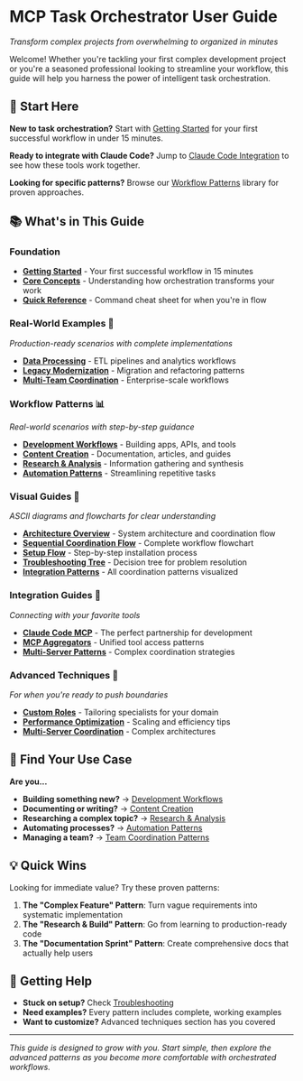 # MCP Task Orchestrator User Guide

*Transform complex projects from overwhelming to organized in minutes*

Welcome! Whether you're tackling your first complex development project or you're a seasoned professional looking to streamline your workflow, this guide will help you harness the power of intelligent task orchestration.

## 🚀 Start Here

**New to task orchestration?** Start with [Getting Started](getting-started.md) for your first successful workflow in under 15 minutes.

**Ready to integrate with Claude Code?** Jump to [Claude Code Integration](integration-guides/claude-code-mcp.md) to see how these tools work together.

**Looking for specific patterns?** Browse our [Workflow Patterns](workflow-patterns/) library for proven approaches.

## 📚 What's in This Guide

### Foundation
- **[Getting Started](getting-started.md)** - Your first successful workflow in 15 minutes
- **[Core Concepts](core-concepts.md)** - Understanding how orchestration transforms your work
- **[Quick Reference](quick-reference.md)** - Command cheat sheet for when you're in flow

### Real-World Examples 🏢
*Production-ready scenarios with complete implementations*

- **[Data Processing](real-world-examples/data-processing/)** - ETL pipelines and analytics workflows
- **[Legacy Modernization](real-world-examples/legacy-modernization/)** - Migration and refactoring patterns
- **[Multi-Team Coordination](real-world-examples/multi-team-coordination/)** - Enterprise-scale workflows

### Workflow Patterns 📊
*Real-world scenarios with step-by-step guidance*

- **[Development Workflows](workflow-patterns/development-workflows.md)** - Building apps, APIs, and tools
- **[Content Creation](workflow-patterns/content-creation.md)** - Documentation, articles, and guides  
- **[Research & Analysis](workflow-patterns/research-analysis.md)** - Information gathering and synthesis
- **[Automation Patterns](workflow-patterns/automation-patterns.md)** - Streamlining repetitive tasks

### Visual Guides 🎨
*ASCII diagrams and flowcharts for clear understanding*

- **[Architecture Overview](visual-guides/architecture-overview.md)** - System architecture and coordination flow
- **[Sequential Coordination Flow](visual-guides/sequential-coordination-flow.md)** - Complete workflow flowchart
- **[Setup Flow](visual-guides/setup-flow.md)** - Step-by-step installation process
- **[Troubleshooting Tree](visual-guides/troubleshooting-tree.md)** - Decision tree for problem resolution
- **[Integration Patterns](visual-guides/integration-patterns.md)** - All coordination patterns visualized

### Integration Guides 🔗
*Connecting with your favorite tools*

- **[Claude Code MCP](integration-guides/claude-code-mcp.md)** - The perfect partnership for development
- **[MCP Aggregators](integration-guides/mcp-aggregators.md)** - Unified tool access patterns
- **[Multi-Server Patterns](integration-guides/multi-server-patterns.md)** - Complex coordination strategies

### Advanced Techniques 🚀
*For when you're ready to push boundaries*

- **[Custom Roles](advanced-techniques/custom-roles.md)** - Tailoring specialists for your domain
- **[Performance Optimization](advanced-techniques/performance-optimization.md)** - Scaling and efficiency tips
- **[Multi-Server Coordination](advanced-techniques/multi-server-coordination.md)** - Complex architectures

## 🎯 Find Your Use Case

**Are you...**

- **Building something new?** → [Development Workflows](workflow-patterns/development-workflows.md)
- **Documenting or writing?** → [Content Creation](workflow-patterns/content-creation.md)  
- **Researching a complex topic?** → [Research & Analysis](workflow-patterns/research-analysis.md)
- **Automating processes?** → [Automation Patterns](workflow-patterns/automation-patterns.md)
- **Managing a team?** → [Team Coordination Patterns](workflow-patterns/team-coordination.md)

## 💡 Quick Wins

Looking for immediate value? Try these proven patterns:

1. **The "Complex Feature" Pattern**: Turn vague requirements into systematic implementation
2. **The "Research & Build" Pattern**: Go from learning to production-ready code
3. **The "Documentation Sprint" Pattern**: Create comprehensive docs that actually help users

## 🤝 Getting Help

- **Stuck on setup?** Check [Troubleshooting](integration-guides/troubleshooting.md)
- **Need examples?** Every pattern includes complete, working examples
- **Want to customize?** Advanced techniques section has you covered

---

*This guide is designed to grow with you. Start simple, then explore the advanced patterns as you become more comfortable with orchestrated workflows.*
